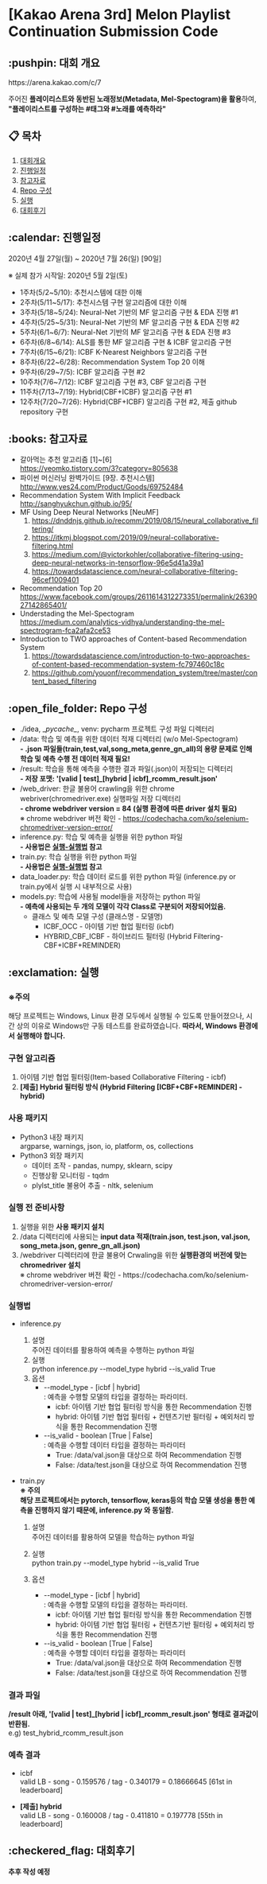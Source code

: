 # [Kakao Arena 3rd] Melon Playlist Continuation Submission Code

<h2 id="context"> :pushpin: 대회 개요 </h2>
https://arena.kakao.com/c/7

주어진 **플레이리스트와 동반된 노래정보(Metadata, Mel-Spectogram)을 활용**하여,<br/>
**"플레이리스트를 구성하는 #태그와 #노래를 예측하라"**

## :clipboard: 목차
<ol>
<li><a href="#context">대회개요</a></li>
<li><a href="#schedule">진행일정</a></li>
<li><a href="#reference">참고자료</a></li>
<li><a href="#repo-composit">Repo 구성</a></li>
<li><a href="#execution">실행</a></li>
<li><a href="#review">대회후기</a></li>
</ol>


<h2 id="schedule"> :calendar: 진행일정</h2>
2020년 4월 27일(월) ~ 2020년 7월 26(일) [90일]
 
※ 실제 참가 시작일: 2020년 5월 2일(토)

* 1주차(5/2~5/10): 추천시스템에 대한 이해
* 2주차(5/11~5/17): 추천시스템 구현 알고리즘에 대한 이해
* 3주차(5/18~5/24): Neural-Net 기반의 MF 알고리즘 구현 & EDA 진행 #1
* 4주차(5/25~5/31): Neural-Net 기반의 MF 알고리즘 구현 & EDA 진행 #2
* 5주차(6/1~6/7): Neural-Net 기반의 MF 알고리즘 구현 & EDA 진행 #3
* 6주차(6/8~6/14): ALS를 통한 MF 알고리즘 구현 & ICBF 알고리즘 구현 
* 7주차(6/15~6/21): ICBF K-Nearest Neighbors 알고리즘 구현
* 8주차(6/22~6/28): Recommendation System Top 20 이해
* 9주차(6/29~7/5): ICBF 알고리즘 구현 #2
* 10주차(7/6~7/12): ICBF 알고리즘 구현 #3, CBF 알고리즘 구현
* 11주차(7/13~7/19): Hybrid(CBF+ICBF) 알고리즘 구현 #1
* 12주차(7/20~7/26): Hybrid(CBF+ICBF) 알고리즘 구현 #2, 제출 github repository 구현

<h2 id="reference"> :books: 참고자료 </h2>

* 갈아먹는 추천 알고리즘 [1]~[6] <br/>
   https://yeomko.tistory.com/3?category=805638
* 파이썬 머신러닝 완벽가이드 [9장. 추천시스템] <br/>
   http://www.yes24.com/Product/Goods/69752484
* Recommendation System With Implicit Feedback <br/>
   http://sanghyukchun.github.io/95/
* MF Using Deep Neural Networks [NeuMF] <br/>
   1. https://dnddnjs.github.io/recomm/2019/08/15/neural_collaborative_filtering/
   2. https://itkmj.blogspot.com/2019/09/neural-collaborative-filtering.html
   3. https://medium.com/@victorkohler/collaborative-filtering-using-deep-neural-networks-in-tensorflow-96e5d41a39a1
   4. https://towardsdatascience.com/neural-collaborative-filtering-96cef1009401
* Recommendation Top 20 <br/>
    https://www.facebook.com/groups/2611614312273351/permalink/2639027142865401/
* Understading the Mel-Spectogram <br/> 
    https://medium.com/analytics-vidhya/understanding-the-mel-spectrogram-fca2afa2ce53
* Introduction to TWO approaches of Content-based Recommendation System <br/>
    1. https://towardsdatascience.com/introduction-to-two-approaches-of-content-based-recommendation-system-fc797460c18c
    2. https://github.com/youonf/recommendation_system/tree/master/content_based_filtering

<h2 id="repo-composit"> :open_file_folder: Repo 구성 </h2>

* ./idea, \__pycache\__, venv: pycharm 프로젝트 구성 파일 디렉터리
* /data: 학습 및 예측을 위한 데이터 적재 디렉터리 (w/o Mel-Spectogram) <br/>
   **- .json 파일들(train,test,val,song_meta,genre_gn_all)의 용량 문제로 인해 학습 및 예측 수행 전 데이터 적재 필요!**
* /result: 학습을 통해 예측을 수행한 결과 파일(.json)이 저장되는 디렉터리 <br/>
   **- 저장 포맷: '[valid | test]_[hybrid | icbf]_rcomm_result.json'**
* /web_driver: 한글 불용어 crawling을 위한 chrome webriver(chromedriver.exe) 실행파일 저장 디렉터리 <br/>
   **- chrome webdriver version = 84 (실행 환경에 따른 driver 설치 필요)** <br/>
   ※ chrome webdriver 버전 확인 - https://codechacha.com/ko/selenium-chromedriver-version-error/
* inference.py: 학습 및 예측을 실행을 위한 python 파일 <br/>
   **- 사용법은 <a href="#how-to-execute">실행-실행법</a> 참고**
* train.py: 학습 실행을 위한 python 파일 <br/>
   **- 사용법은 <a href="#how-to-execute">실행-실행법</a> 참고**
* data_loader.py: 학습 데이터 로드를 위한 python 파일 (inference.py or train.py에서 실행 시 내부적으로 사용)
* models.py: 학습에 사용될 model들을 저장하는 python 파일 <br/>
   **- 예측에 사용되는 두 개의 모델이 각각 Class로 구분되어 저장되어있음.** <br/>
   - 클래스 및 예측 모델 구성 (클래스명 - 모델명)
       + ICBF_OCC - 아이템 기반 협업 필터링 (icbf)
       - HYBRID_CBF_ICBF - 하이브리드 필터링 (Hybrid Filtering-CBF+ICBF+REMINDER)

<h2 id="execution"> :exclamation: 실행 </h2>

<h3><b>※주의</b></h3>
해당 프로젝트는 Windows, Linux 환경 모두에서 실행될 수 있도록 만들어졌으나, 시간 상의 이유로 Windows만 구동 테스트를 완료하였습니다.
<b>따라서, Windows 환경에서 실행해야 합니다.</b>

<h3>구현 알고리즘</h3>

1. 아이템 기반 협업 필터링(Item-based Collaborative Filtering - icbf)
2. **[제출] Hybrid 필터링 방식 (Hybrid Filtering [ICBF+CBF+REMINDER] - hybrid)**

<h3>사용 패키지</h3>

* Python3 내장 패키지<br/>
argparse, warnings, json, io, platform, os, collections<br/>
* Python3 외장 패키지
    - 데이터 조작 - pandas, numpy, sklearn, scipy <br/>
    - 진행상황 모니터링 - tqdm <br/>
    - plylst_title 불용어 추출 - nltk, selenium <br/>


<h3>실행 전 준비사항</h3>
<ol>
<li>실행을 위한 <b>사용 패키지 설치</b></li>
<li>/data 디렉터리에 사용되는 <b>input data 적재(train.json, test.json, val.json, song_meta.json, genre_gn_all.json)</b></li>
<li>/webdriver 디렉터리에 한글 불용어 Crwaling을 위한 <b>실행환경의 버전에 맞는 chromedriver 설치</b><br/> ※ chrome webdriver 버전 확인 - https://codechacha.com/ko/selenium-chromedriver-version-error/</li>
</ol>

<h3 id="how-to-execute">실행법</h3>

* inference.py <br/>
    1. 설명 <br/>
    주어진 데이터를 활용하여 예측을 수행하는 python 파일
    2. 실행 <br/>
    python inference.py --model_type hybrid --is_valid True
    3. 옵션
        * --model_type - [icbf | hybrid] <br/>
        : 예측을 수행할 모델의 타입을 결정하는 파라미터. <br/>
            * icbf: 아이템 기반 협업 필터링 방식을 통한 Recommendation 진행
            * hybrid: 아이템 기반 협업 필터링 + 컨텐츠기반 필터링 + 예외처리 방식을 통한 Recommendation 진행
        * --is_valid - boolean [True | False] <br/>
        : 예측을 수행할 데이터 타입을 결정하는 파라미터 <br/>
            * True: /data/val.json을 대상으로 하여 Recommendation 진행
            * False: /data/test.json을 대상으로 하여 Recommendation 진행

* train.py <br/>
  **※ 주의** <br/>
    **해당 프로젝트에서는 pytorch, tensorflow, keras등의 학습 모델 생성을 통한 예측을 진행하지 않기 때문에, inference.py 와 동일함.**
   
    1. 설명 <br/>
    주어진 데이터를 활용하여 모델을 학습하는 python 파일 <br/>
    
    2. 실행 <br/>
    python train.py --model_type hybrid --is_valid True
    3. 옵션
        * --model_type - [icbf | hybrid] <br/>
        : 예측을 수행할 모델의 타입을 결정하는 파라미터. <br/>
            * icbf: 아이템 기반 협업 필터링 방식을 통한 Recommendation 진행
            * hybrid: 아이템 기반 협업 필터링 + 컨텐츠기반 필터링 + 예외처리 방식을 통한 Recommendation 진행
        * --is_valid - boolean [True | False] <br/>
        : 예측을 수행할 데이터 타입을 결정하는 파라미터 <br/>
            * True: /data/val.json을 대상으로 하여 Recommendation 진행
            * False: /data/test.json을 대상으로 하여 Recommendation 진행
            
<h3>결과 파일</h3>

**/result 아래, '[valid | test]_[hybrid | icbf]_rcomm_result.json' 형태로 결과값이 반환됨.** <br/>
e.g) test_hybrid_rcomm_result.json

<h3>예측 결과</h3>

* icbf <br/>
  valid LB - song - 0.159576 / tag - 0.340179 = 0.18666645 [61st in leaderboard]

* **[제출] hybrid** <br/>
  valid LB - song - 0.160008 / tag - 0.411810 = 0.197778 [55th in leaderboard]
            
<h2 id="review"> :checkered_flag: 대회후기</h2>

**추후 작성 예정**